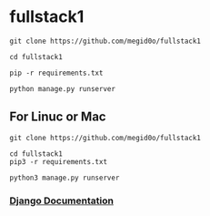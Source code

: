 # fullstack1

```
git clone https://github.com/megid0o/fullstack1

cd fullstack1

pip -r requirements.txt

python manage.py runserver
```
## For Linuc or Mac

``` 
git clone https://github.com/megid0o/fullstack1

cd fullstack1
pip3 -r requirements.txt

python3 manage.py runserver
```

### [Django Documentation](https://www.djangoproject.com/)